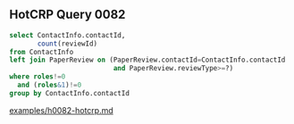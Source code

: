 
## HotCRP Query 0082
```sql
select ContactInfo.contactId,
       count(reviewId)
from ContactInfo
left join PaperReview on (PaperReview.contactId=ContactInfo.contactId
                          and PaperReview.reviewType>=?)
where roles!=0
  and (roles&1)!=0
group by ContactInfo.contactId
```
[examples/h0082-hotcrp.md](/examples/h0082-hotcrp.md)